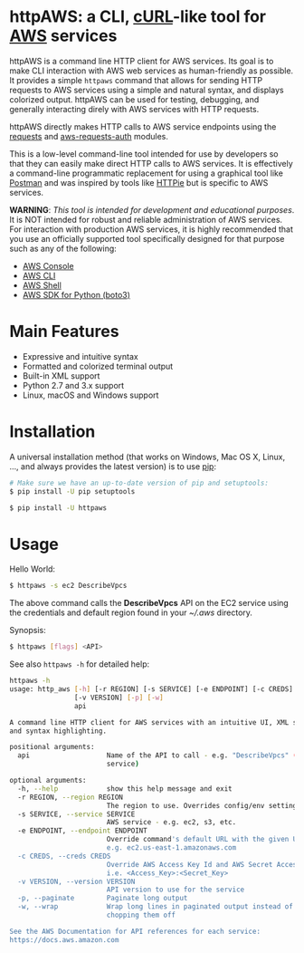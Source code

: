 # httpAWS: a CLI, [cURL](https://curl.haxx.se)-like tool for [AWS](https://aws.amazon.com) services

httpAWS is a command line HTTP client for AWS services. Its goal is to make CLI interaction with AWS web services as 
human-friendly as possible. It provides a simple ``httpaws`` command that allows for sending HTTP requests to AWS 
services using a simple and natural syntax, and displays colorized output. httpAWS can be used for testing, debugging, 
and generally interacting direly with AWS services with HTTP requests.

httpAWS directly makes HTTP calls to AWS service endpoints using the [requests](http://docs.python-requests.org) and 
[aws-requests-auth](https://github.com/DavidMuller/aws-requests-auth) modules.

This is a low-level command-line tool intended for use by developers so that they can easily make direct HTTP calls
to AWS services.  It is effectively a command-line programmatic replacement for using a graphical tool like 
[Postman](https://www.getpostman.com) and was inspired by tools like [HTTPie](https://httpie.org) but is specific to 
AWS services.

**WARNING**: *This tool is intended for development and educational purposes*.  It is NOT intended for robust and reliable
administration of AWS services.  For interaction with production AWS services, it is highly recommended that you use an
officially supported tool specifically designed for that purpose such as any of the following:
- [AWS Console](https://aws.amazon.com/console)
- [AWS CLI](https://aws.amazon.com/cli/)
- [AWS Shell](https://github.com/awslabs/aws-shell)
- [AWS SDK for Python (boto3)](https://aws.amazon.com/sdk-for-python/)

# Main Features
- Expressive and intuitive syntax
- Formatted and colorized terminal output
- Built-in XML support
- Python 2.7 and 3.x support
- Linux, macOS and Windows support

# Installation
A universal installation method (that works on Windows, Mac OS X, Linux, …, and always provides the latest version) is 
to use [pip](https://pypi.org/project/pip/):

```sh
# Make sure we have an up-to-date version of pip and setuptools:
$ pip install -U pip setuptools

$ pip install -U httpaws
```

# Usage
Hello World:

```sh
$ httpaws -s ec2 DescribeVpcs
```
The above command calls the **DescribeVpcs** API on the EC2 service using the credentials and default region found in
your *~/.aws* directory.

Synopsis:
```sh
$ httpaws [flags] <API>
```

See also ``httpaws -h`` for detailed help:
```sh
httpaws -h
usage: http_aws [-h] [-r REGION] [-s SERVICE] [-e ENDPOINT] [-c CREDS]
                [-v VERSION] [-p] [-w]
                api

A command line HTTP client for AWS services with an intuitive UI, XML support
and syntax highlighting.

positional arguments:
  api                   Name of the API to call - e.g. "DescribeVpcs" (for ec2
                        service)

optional arguments:
  -h, --help            show this help message and exit
  -r REGION, --region REGION
                        The region to use. Overrides config/env settings.
  -s SERVICE, --service SERVICE
                        AWS service - e.g. ec2, s3, etc.
  -e ENDPOINT, --endpoint ENDPOINT
                        Override command's default URL with the given URL -
                        e.g. ec2.us-east-1.amazonaws.com
  -c CREDS, --creds CREDS
                        Override AWS Access Key Id and AWS Secret Access Key -
                        i.e. <Access_Key>:<Secret_Key>
  -v VERSION, --version VERSION
                        API version to use for the service
  -p, --paginate        Paginate long output
  -w, --wrap            Wrap long lines in paginated output instead of
                        chopping them off

See the AWS Documentation for API references for each service:
https://docs.aws.amazon.com
```

